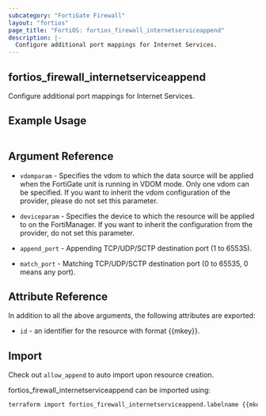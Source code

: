 ```yaml
---
subcategory: "FortiGate Firewall"
layout: "fortios"
page_title: "FortiOS: fortios_firewall_internetserviceappend"
description: |-
  Configure additional port mappings for Internet Services.
---
```


## fortios_firewall_internetserviceappend
Configure additional port mappings for Internet Services.

## Example Usage

```hcl

```

## Argument Reference
* `vdomparam` - Specifies the vdom to which the data source will be applied when the FortiGate unit is running in VDOM mode. Only one vdom can be specified. If you want to inherit the vdom configuration of the provider, please do not set this parameter.
* `deviceparam` - Specifies the device to which the resource will be applied to on the FortiManager. If you want to inherit the configuration from the provider, do not set this parameter.

* `append_port` - Appending TCP/UDP/SCTP destination port (1 to 65535).
* `match_port` - Matching TCP/UDP/SCTP destination port (0 to 65535, 0 means any port).

## Attribute Reference

In addition to all the above arguments, the following attributes are exported:
* `id` - an identifier for the resource with format {{mkey}}.

## Import

Check out `allow_append` to auto import upon resource creation.

fortios_firewall_internetserviceappend can be imported using:
```sh
terraform import fortios_firewall_internetserviceappend.labelname {{mkey}}
```
